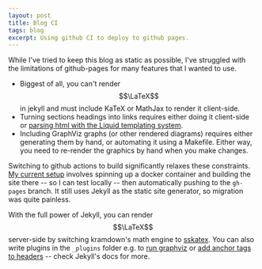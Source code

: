 ```yaml
---
layout: post
title: Blog CI
tags: blog
excerpt: Using github CI to deploy to github pages.
---
```


While I've tried to keep this blog as static as possible, I've struggled with the limitations of github-pages for many features that I wanted to use.

<!--more-->

- Biggest of all, you can't render $$\LaTeX$$ in jekyll and must include KaTeX or MathJax to render it client-side.
- Turning sections headings into links requires either doing it client-side or [parsing html with the Liquid templating system][jekyll-anchor-headings].
- Including GraphViz graphs (or other rendered diagrams) requires either generating them by hand, or automating it using a Makefile. Either way, you need to re-render the graphics by hand when you make changes.

[jekyll-anchor-headings]: https://github.com/allejo/jekyll-anchor-headings

Switching to github actions to build significantly relaxes these constraints. [My current setup][deploy.yml] involves spinning up a docker container and building the site there -- so I can test locally -- then automatically pushing to the `gh-pages` branch. It still uses Jekyll as the static site generator, so migration was quite painless.

[deploy.yml]: https://github.com/ralismark/ralismark.github.io/blob/d3ece19d62ed269817d3fcd397886e7f7c137547/.github/workflows/deploy.yml

With the full power of Jekyll, you can render $$\LaTeX$$ server-side by switching kramdown's math engine to [sskatex](https://github.com/kramdown/math-sskatex). You can also write plugins in the `_plugins` folder e.g. to [run graphviz][graphviz.rb] or [add anchor tags to headers][markdown-header.rb] -- check Jekyll's docs for more.

[graphviz.rb]: https://github.com/ralismark/ralismark.github.io/blob/d3ece19d62ed269817d3fcd397886e7f7c137547/_plugins/graphviz.rb
[markdown-header.rb]: https://github.com/ralismark/ralismark.github.io/blob/d3ece19d62ed269817d3fcd397886e7f7c137547/_plugins/markdown-header.rb
